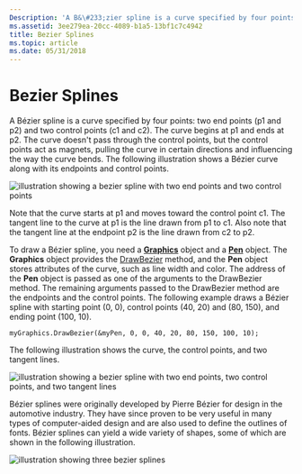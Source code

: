 ```yaml
---
Description: 'A B&\#233;zier spline is a curve specified by four points: two end points (p1 and p2) and two control points (c1 and c2).'
ms.assetid: 3ee279ea-20cc-4089-b1a5-13bf1c7c4942
title: Bezier Splines
ms.topic: article
ms.date: 05/31/2018
---
```


# Bezier Splines

A Bézier spline is a curve specified by four points: two end points (p1 and p2) and two control points (c1 and c2). The curve begins at p1 and ends at p2. The curve doesn't pass through the control points, but the control points act as magnets, pulling the curve in certain directions and influencing the way the curve bends. The following illustration shows a Bézier curve along with its endpoints and control points.

![illustration showing a bezier spline with two end points and two control points](images/aboutgdip02-art11a.png)

Note that the curve starts at p1 and moves toward the control point c1. The tangent line to the curve at p1 is the line drawn from p1 to c1. Also note that the tangent line at the endpoint p2 is the line drawn from c2 to p2.

To draw a Bézier spline, you need a [**Graphics**](/windows/win32/api/gdiplusgraphics/nl-gdiplusgraphics-graphics) object and a [**Pen**](/windows/win32/api/gdipluspen/nl-gdipluspen-pen) object. The **Graphics** object provides the [DrawBezier](/windows/win32/api/gdiplusgraphics/nf-gdiplusgraphics-graphics-drawbezier(inconstpen_inint_inint_inint_inint_inint_inint_inint_inint)) method, and the **Pen** object stores attributes of the curve, such as line width and color. The address of the **Pen** object is passed as one of the arguments to the DrawBezier method. The remaining arguments passed to the DrawBezier method are the endpoints and the control points. The following example draws a Bézier spline with starting point (0, 0), control points (40, 20) and (80, 150), and ending point (100, 10).


```
myGraphics.DrawBezier(&myPen, 0, 0, 40, 20, 80, 150, 100, 10);
```



The following illustration shows the curve, the control points, and two tangent lines.

![illustration showing a bezier spline with two end points, two control points, and two tangent lines](images/aboutgdip02-art12.png)

Bézier splines were originally developed by Pierre Bézier for design in the automotive industry. They have since proven to be very useful in many types of computer-aided design and are also used to define the outlines of fonts. Bézier splines can yield a wide variety of shapes, some of which are shown in the following illustration.

![illustration showing three bezier splines](images/aboutgdip02-art13.png)

 

 



